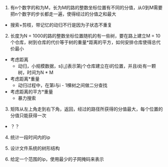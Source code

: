1. 有n个数字的和为M，长为M的路的整数坐标位置有不同的分值，从0到M需要把n个数字的步长都走一遍，使得经过的分值之和最大
  - 搜索+剪枝，带记忆的动归不行是因为子状态不重复

2. 长度为N = 1000的路的整数坐标位置随机的有一些树，要在路上建立M = 10个仓库，树到仓库的代价等于树的重量*距离的平方，如何安排仓库使得总代价最小
  - 考虑距离
    - 动归，小规模数据，s[i,j]表示第j个仓库建立在i的位置，并且i处有一颗树，时间为N * M
  - 考虑距离*重量
    - 动归过程中，在第i与i - 1棵树之间做二分查找
  - 考虑距离的平方*重量
    - 暴力搜索

3. 矩阵从左上角走到右下角，返回，经过的路径所获得的分值最大，每个位置的分值只能获得一次
  - ？？

4. 统计一段时间内的ip

5. 设计文件系统的树形结构

6. 给定一个范围的ip，使用最少的子网掩码来表示
